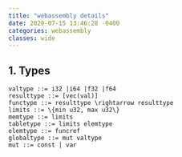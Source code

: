 ```yaml
---
title: "webassembly details"
date: 2020-07-15 13:46:28 -0400
categories: webassembly
classes: wide
---
```

<style TYPE="text/css">
code.has-jax {font: inherit; font-size: 100%; background: inherit; border: inherit;}
</style>
<script type="text/x-mathjax-config">
MathJax.Hub.Config({
    tex2jax: {
        inlineMath: [['$','$'], ['\\(','\\)']],
        skipTags: ['script', 'noscript', 'style', 'textarea', 'pre'] // removed 'code' entry
    }
});
MathJax.Hub.Queue(function() {
    var all = MathJax.Hub.getAllJax(), i;
    for(i = 0; i < all.length; i += 1) {
        all[i].SourceElement().parentNode.className += ' has-jax';
    }
});
</script>
<script type="text/javascript" src="https://cdnjs.cloudflare.com/ajax/libs/mathjax/2.7.4/MathJax.js?config=TeX-AMS_HTML-full"></script>

## 1. Types

```
valtype ::= i32 |i64 |f32 |f64
resulttype ::= [vec(val)]
functype ::= resulttype \rightarrow resulttype
limits ::= \{min u32, max u32\}
memtype ::= limits
tabletype ::= limits elemtype
elemtype ::= funcref
globaltype ::= mut valtype
mut ::= const | var 
```
